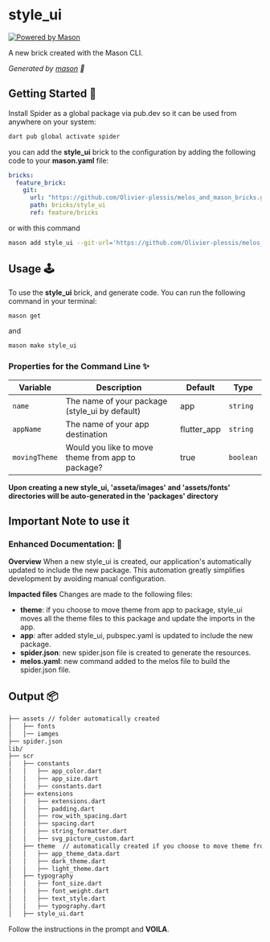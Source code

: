 # style_ui

[![Powered by Mason](https://img.shields.io/endpoint?url=https%3A%2F%2Ftinyurl.com%2Fmason-badge)](https://github.com/felangel/mason)

A new brick created with the Mason CLI.

_Generated by [mason][1] 🧱_

[1]: https://github.com/felangel/mason





## Getting Started 🚀

Install Spider as a global package via pub.dev so it can be used from anywhere on your system:

``` sh
dart pub global activate spider
```

you can add the **style_ui** brick to the configuration by adding the following code to your **mason.yaml** file:

``` yaml
bricks:
  feature_brick:
    git:
      url: "https://github.com/Olivier-plessis/melos_and_mason_bricks.git"
      path: bricks/style_ui
      ref: feature/bricks
```

or with this command

```sh
mason add style_ui --git-url='https://github.com/Olivier-plessis/melos_and_mason_bricks.git' --git-path='bricks/style_ui' --git-ref='feature/bricks'
```

## Usage 🕹️

To use the **style_ui** brick, and generate code. You can run the following command in your terminal:

``` sh
mason get
```

and

``` sh
mason make style_ui
```

### Properties for the Command Line ✨

| Variable             | Description                                                | Default                                         | Type     |
| -------------------- | ---------------------------------------------------------- | ----------------------------------------------- | -------- |
| `name`            | The name of your package (style_ui by default)             | app                                     | `string`  |
| `appName`             | The name of your app destination                                      | flutter_app                                     | `string` |
| `movingTheme`                | Would you like to move theme from app to package?                         | true                                            | `boolean`|




**Upon creating a new style_ui, 'asseta/images' and 'assets/fonts' directories will be auto-generated in the 'packages' directory**

## Important Note to use it

### Enhanced Documentation:  📖

**Overview**
When a new style_ui is created, our application's automatically updated to include the new package.
This automation greatly simplifies development by avoiding manual configuration.

**Impacted files**
Changes are made to the following files:

 - **theme**: if you choose to move theme from app to package, style_ui moves all the theme files to this package and update the imports in the app.
 - **app**: after added style_ui, pubspec.yaml is updated to include the new package.
 - **spider.json**: new spider.json file is created to generate the resources.
 - **melos.yaml**: new command added to the melos file to build the spider.json file.


## Output 📦

``` sh
├── assets // folder automatically created
│   ├── fonts
│   │── iamges
├── spider.json
lib/
├── scr
│   ├── constants
│   │   ├── app_color.dart
│   │   ├── app_size.dart
│   │   ├── constants.dart
│   ├── extensions
│   │   ├── extensions.dart
│   │   ├── padding.dart
│   │   ├── row_with_spacing.dart
│   │   ├── spacing.dart
│   │   ├── string_formatter.dart
│   │   ├── svg_picture_custom.dart
│   ├── theme  // automatically created if you choose to move theme from app to package
│   │   ├── app_theme_data.dart
│   │   ├── dark_theme.dart
│   │   ├── light_theme.dart
│   ├── typography
│   │   ├── font_size.dart
│   │   ├── font_weight.dart
│   │   ├── text_style.dart
│   │   ├── typography.dart
│   ├── style_ui.dart
 ```

Follow the instructions in the prompt and **VOILA**.
